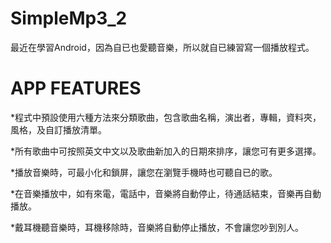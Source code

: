 # SimpleMp3_2

最近在學習Android，因為自已也愛聽音樂，所以就自已練習寫一個播放程式。

# APP FEATURES

*程式中預設使用六種方法來分類歌曲，包含歌曲名稱，演出者，專輯，資料夾，風格，及自訂播放清單。

*所有歌曲中可按照英文中文以及歌曲新加入的日期來排序，讓您可有更多選擇。

*播放音樂時，可最小化和鎖屏，讓您在瀏覽手機時也可聽自已的歌。

*在音樂播放中，如有來電，電話中，音樂將自動停止，待通話結束，音樂再自動播放。

*戴耳機聽音樂時，耳機移除時，音樂將自動停止播放，不會讓您吵到別人。


